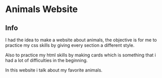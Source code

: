 # Animals Website

## Info

I had the idea to make a website about animals, the objective is for me to practice my css skills by giving every section a different style.

Also to practice my html skills by making cards which is something that i had a lot of difficulties in the beginning.

In this website i talk about my favorite animals.
